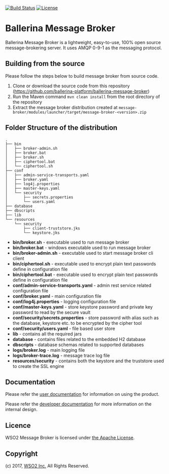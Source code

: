[![Build Status](https://wso2.org/jenkins/buildStatus/icon?job=ballerina-platform/ballerina-message-broker)](https://wso2.org/jenkins/job/ballerina-platform/job/ballerina-message-broker/)
[![License](https://img.shields.io/badge/License-Apache%202.0-blue.svg)](https://opensource.org/licenses/Apache-2.0)

# Ballerina Message Broker

Ballerina Message Broker is a lightweight, easy-to-use, 100% open source message-brokering server. It uses AMQP 0-9-1 
as the messaging protocol.

## Building from the source

Please follow the steps below to build message broker from source code.

1. Clone or download the source code from this repository (https://github.com/ballerina-platform/ballerina-message-broker)
2. Run the Maven command `mvn clean install` from the root directory of the repository
3. Extract the message broker distribution created at 
`message-broker/modules/launcher/target/message-broker-<version>.zip`

## Folder Structure of the distribution

```
.
├── bin
│   ├── broker-admin.sh
│   ├── broker.bat
│   ├── broker.sh
│   ├── ciphertool.bat
│   └── ciphertool.sh
├── conf
│   ├── admin-service-transports.yaml
│   ├── broker.yaml
│   ├── log4j.properties
│   ├── master-keys.yaml
│   └── security
│       ├── secrets.properties
│       └── users.yaml
├── database
├── dbscripts
├── lib
└── resources
    └── security
        ├── client-truststore.jks
        └── keystore.jks

```

- **bin/broker.sh** - executable used to run message broker
- **bin/broker.bat** - windows executable used to run message broker
- **bin/broker-admin.sh** - executable used to start message broker cli client
- **bin/ciphertool.sh** - executable used to encrypt plain text passwords define in configuration file
- **bin/ciphertool.bat** - executable used to encrypt plain text passwords define in configuration file
- **conf/admin-service-transports.yaml** - admin rest service related configuration file
- **conf/broker.yaml** - main configuration file
- **conf/log4j.properties** - logging configuration file
- **conf/master-keys.yaml** - store keystore password and private key password to read by the secure vault
- **conf/security/secrets.properties** - store password with alias such as the database, keystore etc. to be encrypted by the cipher tool
- **conf/security/users.yaml** - file based user store
- **lib** - contains all the required jars
- **database** - contains files related to the embedded H2 database
- **dbscripts** - database schemas related to supported databases
- **logs/broker.log** - main logging file
- **logs/broker-trace.log** - message trace log file
- **resources/security** - contains both the keystore and the truststore used to create the SSL engine

## Documentation

Please refer the [user documentation](docs/user-doc-index.md) for information on using the product.

Please refer the [developer documentation](docs/developer-doc-index.md) for more information on the internal design.

## Licence

WSO2 Message Broker is licensed under [the Apache License](http://www.apache.org/licenses/LICENSE-2.0).

## Copyright

(c) 2017, [WSO2 Inc.](http://www.wso2.org) All Rights Reserved.